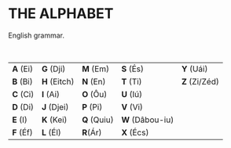 # THE ALPHABET
English grammar.

<br>

<table>
    <tr>
        <td><b>A</b> (Ei)</td>
        <td><b>G</b> (Dji)</td>
        <td><b>M</b> (Em)</td>
        <td><b>S</b> (És)</td>
        <td><b>Y</b> (Uái)</td>
    </tr>
    <tr>
        <td><b>B</b> (Bi)</td>
        <td><b>H</b> (Eitch)</td>
        <td><b>N</b> (En)</td>
        <td><b>T</b> (Ti)</td>
        <td><b>Z</b> (Zi/Zéd)</td>
    </tr>
    <tr>
        <td><b>C</b> (Ci)</td>
        <td><b>I</b> (Ai)</td>
        <td><b>O</b> (Ôu)</td>
        <td><b>U</b> (Iú)</td>
        <td></td>
    </tr>
    <tr>
        <td><b>D</b> (Di)</td>
        <td><b>J</b> (Djei)</td>
        <td><b>P</b> (Pi)</td>
        <td><b>V</b> (Vi)</td>
        <td></td>
    </tr>
    <tr>
        <td><b>E</b> (I)</td>
        <td><b>K</b> (Kei)</td>
        <td><b>Q</b> (Quiu)</td>
        <td><b>W</b> (Dâbou-iu)</td>
        <td></td>
    </tr>
    <tr>
        <td><b>F</b> (Éf)</td>
        <td><b>L</b> (Él)</td>
        <td><b>R</b>(Ár)</td>
        <td><b>X</b> (Écs)</td>
        <td></td>
    </tr>
</table>